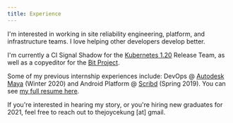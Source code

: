 ```yaml
---
title: Experience
---
```


I'm interested in working in site reliability engineering, platform, and infrastructure teams. I love helping other developers develop better.

I'm currently a CI Signal Shadow for the [Kubernetes 1.20](https://github.com/kubernetes/sig-release/tree/master/releases/release-1.20) Release Team, as well as a copyeditor for the [Bit Project](https://www.bitproject.org/).

Some of my previous internship experiences include: DevOps @ [Autodesk Maya](https://www.autodesk.com/products/maya/) (Winter 2020) and Android Platform @ [Scribd](https://www.scribd.com) (Spring 2019). You can see [my full resume here](/Resume.pdf).

If you're interested in hearing my story, or you're hiring new graduates for 2021, feel free to reach out to thejoycekung [at] gmail.
